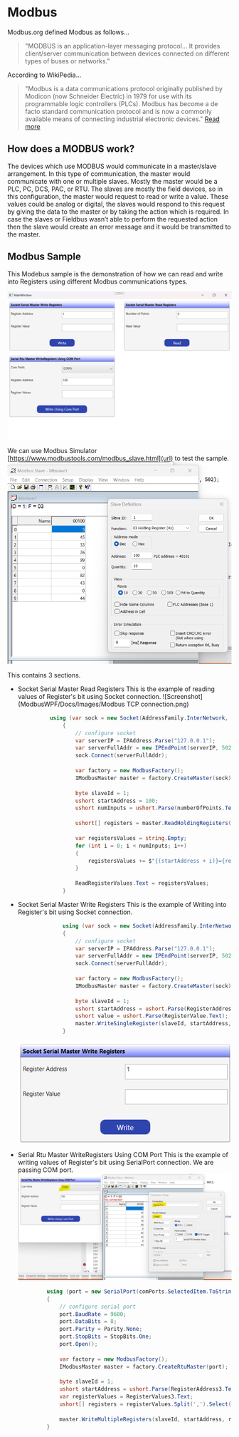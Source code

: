 # Modbus
Modbus.org defined Modbus as follows...
> "MODBUS is an application-layer messaging protocol… It provides client/server communication between devices connected on different types of buses or networks."

According to WikiPedia...
> "Modbus is a data communications protocol originally published by Modicon (now Schneider Electric) in 1979 for use with its programmable logic controllers (PLCs). Modbus has become a de facto standard communication protocol and is now a commonly available means of connecting industrial electronic devices." [Read more](https://en.wikipedia.org/wiki/Modbus)

## How does a MODBUS work?
The devices which use MODBUS would communicate in a master/slave arrangement. In this type of communication, the master would communicate with one or multiple slaves. Mostly the master would be a PLC, PC, DCS, PAC, or RTU. The slaves are mostly the field devices, so in this configuration, the master would request to read or write a value. These values could be analog or digital, the slaves would respond to this request by giving the data to the master or by taking the action which is required. In case the slaves or Fieldbus wasn’t able to perform the requested action then the slave would create an error message and it would be transmitted to the master.

## Modbus Sample
This Modebus sample is the demonstration of how we can read and write into Registers using different Modbus communications types. 

![ModBus Sample Application UI](ModbusWPF/Docs/Images/ModbusSampleUI.png)

We can use Modbus Simulator [https://www.modbustools.com/modbus_slave.html](url) to test the sample.
 ![Screenshot](ModbusWPF/Docs/Images/SlaveConfiguration.png)
 
This contains 3 sections. 

- Socket Serial Master Read Registers
  This is the example of reading values of Register's bit using Socket connection.
  ![Screenshot](ModbusWPF/Docs/Images/Modbus TCP connection.png)
  
  ```C#
            using (var sock = new Socket(AddressFamily.InterNetwork, SocketType.Stream, ProtocolType.Tcp))
                {
                    // configure socket
                    var serverIP = IPAddress.Parse("127.0.0.1");
                    var serverFullAddr = new IPEndPoint(serverIP, 502);
                    sock.Connect(serverFullAddr);

                    var factory = new ModbusFactory();
                    IModbusMaster master = factory.CreateMaster(sock);

                    byte slaveId = 1;
                    ushort startAddress = 100;
                    ushort numInputs = ushort.Parse(numberOfPoints.Text);

                    ushort[] registers = master.ReadHoldingRegisters(slaveId, startAddress, numInputs);

                    var registersValues = string.Empty;
                    for (int i = 0; i < numInputs; i++)
                    {
                        registersValues += $"{(startAddress + i)}={registers[i]},  ";
                    }

                    ReadRegisterValues.Text = registersValues;
                }
  ```

- Socket Serial Master Write Registers
  This is the example of Writing into Register's bit using Socket connection. 
  ```C#
                using (var sock = new Socket(AddressFamily.InterNetwork, SocketType.Stream, ProtocolType.Tcp))
                {
                    // configure socket
                    var serverIP = IPAddress.Parse("127.0.0.1");
                    var serverFullAddr = new IPEndPoint(serverIP, 502);
                    sock.Connect(serverFullAddr);

                    var factory = new ModbusFactory();
                    IModbusMaster master = factory.CreateMaster(sock);

                    byte slaveId = 1;
                    ushort startAddress = ushort.Parse(RegisterAddress.Text);
                    ushort value = ushort.Parse(RegisterValue.Text);
                    master.WriteSingleRegister(slaveId, startAddress, value);          
                }
  ```
 
  ![Screenshot](ModbusWPF/Docs/Images/SocketSerialMasterReadRegisters.png)
  

- Serial Rtu Master WriteRegisters Using COM Port
   This is the example of writing values of Register's bit using SerialPort connection. We are passing COM port.
   ![Screenshot](ModbusWPF/Docs/Images/ComportConnection.png)
   ```C#
            using (port = new SerialPort(comPorts.SelectedItem.ToString()))
            {
                // configure serial port
                port.BaudRate = 9600;
                port.DataBits = 8;
                port.Parity = Parity.None;
                port.StopBits = StopBits.One;
                port.Open();

                var factory = new ModbusFactory();
                IModbusMaster master = factory.CreateRtuMaster(port);

                byte slaveId = 1;
                ushort startAddress = ushort.Parse(RegisterAddress3.Text);
                var registerValues = RegisterValues3.Text;
                ushort[] registers = registerValues.Split(',').Select(ushort.Parse).ToArray();  

                master.WriteMultipleRegisters(slaveId, startAddress, registers);
            }
  ```
  

